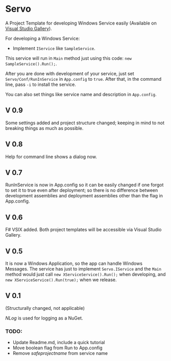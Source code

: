 Servo
=====

A Project Template for developing Windows Service easily (Available on [Visual Studio Gallery](https://visualstudiogallery.msdn.microsoft.com/3014ea0a-7959-4e04-8681-f68feeee9ef7)).

For developing a Windows Service:

- Implement `IService` like `SampleService`.

This service will run in `Main` method just using this code: `new SampleService().Run();`.

After you are done with development of your service, just set `Servo/Conf/RunInService` in `App.config` to `true`. After that, in the command line, pass `-i` to install the service.

You can also set things like service name and description in `App.config`.

## V 0.9

Some settings added and project structure changed; keeping in mind to not breaking things as much as possible.

## V 0.8

Help for command line shows a dialog now.

## V 0.7

RunInService is now in App.config so it can be easily changed if one forgot to set it to true even after deployment; so there is no difference between development assemblies and deployment assemblies other than the flag in App.config.

## V 0.6

F# VSIX added. Both project templates will be accessible via Visual Studio Gallery.

## V 0.5

It is now a Windows Application, so the app can handle Windows Messages. The service has just to implement ```Servo.IService``` and the ```Main``` method would just call ```new XServiceService().Run();``` when developing, and ```new XServiceService().Run(true);``` when we release.

## V 0.1

(Structurally changed, not applicable)

_NLog_ is used for logging as a NuGet.
### TODO:

- Update Readme.md, include a quick tutorial
- Move boolean flag from Run to App.config
- Remove $safeprojectname$ from service name
